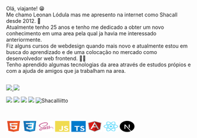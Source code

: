 Olá, viajante! 😁<br> 
Me chamo Leonan Lódula mas me apresento na internet como Shacall desde 2012. 👋<br>
Atualmente tenho 25 anos e tenho me dedicado a obter um novo conhecimento em uma area pela qual ja havia me interessado anteriormente.<br>
Fiz alguns cursos de webdesign quando mais novo e atualmente estou em busca do aprendizado e de uma colocação no mercado como desenvolvedor web frontend. 👨‍💻<br>
Tenho aprendido algumas tecnologias da area através de estudos própios e com a ajuda de amigos que ja trabalham na area.<br>

##

<div>
  <a href="https://shacalliitto.github.io" target="_blank">
  <img height="180em" src="https://github-readme-stats.vercel.app/api?username=Shacalliitto&show_icons=true&theme=vision-friendly-dark&include_all_commits=true&count_private=true"/>
  <img height="180em" src="https://github-readme-stats.vercel.app/api/top-langs/?username=Shacalliitto&layout=compact&langs_count=7&theme=vision-friendly-dark"/>
</div>

<a href="https://www.linkedin.com/in/leonan-l%C3%B3dula-293461210/" target="_blank"><img src="https://img.shields.io/badge/-LinkedIn-%230077B5?style=for-the-badge&logo=linkedin&logoColor=white" target="_blank"></a>
  <a href="https://instagram.com/l_odula" target="_blank"><img src="https://img.shields.io/badge/-Instagram-%23E4405F?style=for-the-badge&logo=instagram&logoColor=white" target="_blank"></a>
  <a href = "mailto:contato.leonanlodula@gmail.com"><img src="https://img.shields.io/badge/-Gmail-%23333?style=for-the-badge&logo=gmail&logoColor=white" target="_blank"></a>
  <a href="https://shacalliitto.github.io/" target="_blank"><img src="https://img.shields.io/badge/-website-%23E4405F?style=for-the-badge&logo=github&logoColor=white&color=lightgrey" target="_blank"></a>
  <img src="https://komarev.com/ghpvc/?username=Shacalliitto&color=yellow" alt="Shacalliitto" /> 
  
  ##
  
  <div style="display: inline_block"><br>
  <img align="center" alt="Shacall-HTML" height="30" width="40" src="https://raw.githubusercontent.com/devicons/devicon/master/icons/html5/html5-original.svg">
  <img align="center" alt="Shacall-CSS" height="30" width="40" src="https://raw.githubusercontent.com/devicons/devicon/master/icons/css3/css3-original.svg">
  <img align="center" alt="Shacall-CSS" height="30" width="40" src="https://raw.githubusercontent.com/devicons/devicon/master/icons/sass/sass-original.svg">
  <img align="center" alt="Shacall-Js" height="30" width="40" src="https://raw.githubusercontent.com/devicons/devicon/master/icons/javascript/javascript-plain.svg">
  <img align="center" alt="Shacall-Ts" height="30" width="40" src="https://raw.githubusercontent.com/devicons/devicon/master/icons/typescript/typescript-plain.svg">
  <img align="center" alt="Shacall-Ng" height="30" width="40" src="https://raw.githubusercontent.com/devicons/devicon/master/icons/angularjs/angularjs-original.svg">
  <img align="center" alt="Shacall-Ng" height="30" width="40" src="https://raw.githubusercontent.com/devicons/devicon/master/icons/react/react-original.svg">
  <img align="center" alt="Shacall-Ng" height="30" width="40" src="https://raw.githubusercontent.com/devicons/devicon/master/icons/nextjs/nextjs-original.svg">
</div>
